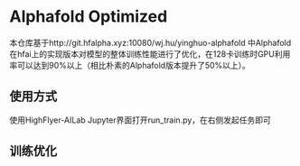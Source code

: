  # Alphafold Optimized

本仓库基于http://git.hfalpha.xyz:10080/wj.hu/yinghuo-alphafold 中Alphafold在hfai上的实现版本对模型的整体训练性能进行了优化，在128卡训练时GPU利用率可以达到90%以上（相比朴素的Alphafold版本提升了50%以上）。

## 使用方式
使用HighFlyer-AILab Jupyter界面打开run_train.py，在右侧发起任务即可

## 训练优化

